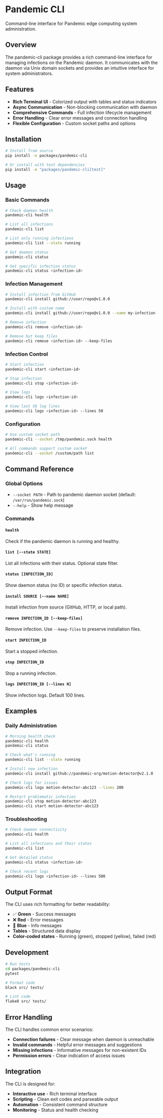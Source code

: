 # Pandemic CLI

Command-line interface for Pandemic edge computing system administration.

## Overview

The pandemic-cli package provides a rich command-line interface for managing infections on the Pandemic daemon. It communicates with the daemon via Unix domain sockets and provides an intuitive interface for system administrators.

## Features

- **Rich Terminal UI** - Colorized output with tables and status indicators
- **Async Communication** - Non-blocking communication with daemon
- **Comprehensive Commands** - Full infection lifecycle management
- **Error Handling** - Clear error messages and connection handling
- **Flexible Configuration** - Custom socket paths and options

## Installation

```bash
# Install from source
pip install -e packages/pandemic-cli

# Or install with test dependencies
pip install -e "packages/pandemic-cli[test]"
```

## Usage

### Basic Commands

```bash
# Check daemon health
pandemic-cli health

# List all infections
pandemic-cli list

# List only running infections
pandemic-cli list --state running

# Get daemon status
pandemic-cli status

# Get specific infection status
pandemic-cli status <infection-id>
```

### Infection Management

```bash
# Install infection from GitHub
pandemic-cli install github://user/repo@v1.0.0

# Install with custom name
pandemic-cli install github://user/repo@v1.0.0 --name my-infection

# Remove infection
pandemic-cli remove <infection-id>

# Remove but keep files
pandemic-cli remove <infection-id> --keep-files
```

### Infection Control

```bash
# Start infection
pandemic-cli start <infection-id>

# Stop infection
pandemic-cli stop <infection-id>

# View logs
pandemic-cli logs <infection-id>

# View last 50 log lines
pandemic-cli logs <infection-id> --lines 50
```

### Configuration

```bash
# Use custom socket path
pandemic-cli --socket /tmp/pandemic.sock health

# All commands support custom socket
pandemic-cli --socket /custom/path list
```

## Command Reference

### Global Options

- `--socket PATH` - Path to pandemic daemon socket (default: `/var/run/pandemic.sock`)
- `--help` - Show help message

### Commands

#### `health`
Check if the pandemic daemon is running and healthy.

#### `list [--state STATE]`
List all infections with their status. Optional state filter.

#### `status [INFECTION_ID]`
Show daemon status (no ID) or specific infection status.

#### `install SOURCE [--name NAME]`
Install infection from source (GitHub, HTTP, or local path).

#### `remove INFECTION_ID [--keep-files]`
Remove infection. Use `--keep-files` to preserve installation files.

#### `start INFECTION_ID`
Start a stopped infection.

#### `stop INFECTION_ID`
Stop a running infection.

#### `logs INFECTION_ID [--lines N]`
Show infection logs. Default 100 lines.

## Examples

### Daily Administration

```bash
# Morning health check
pandemic-cli health
pandemic-cli status

# Check what's running
pandemic-cli list --state running

# Install new infection
pandemic-cli install github://pandemic-org/motion-detector@v2.1.0

# Check logs for issues
pandemic-cli logs motion-detector-abc123 --lines 200

# Restart problematic infection
pandemic-cli stop motion-detector-abc123
pandemic-cli start motion-detector-abc123
```

### Troubleshooting

```bash
# Check daemon connectivity
pandemic-cli health

# List all infections and their states
pandemic-cli list

# Get detailed status
pandemic-cli status <infection-id>

# Check recent logs
pandemic-cli logs <infection-id> --lines 500
```

## Output Format

The CLI uses rich formatting for better readability:

- ✅ **Green** - Success messages
- ❌ **Red** - Error messages  
- 🔵 **Blue** - Info messages
- **Tables** - Structured data display
- **Color-coded states** - Running (green), stopped (yellow), failed (red)

## Development

```bash
# Run tests
cd packages/pandemic-cli
pytest

# Format code
black src/ tests/

# Lint code
flake8 src/ tests/
```

## Error Handling

The CLI handles common error scenarios:

- **Connection failures** - Clear message when daemon is unreachable
- **Invalid commands** - Helpful error messages and suggestions
- **Missing infections** - Informative messages for non-existent IDs
- **Permission errors** - Clear indication of access issues

## Integration

The CLI is designed for:

- **Interactive use** - Rich terminal interface
- **Scripting** - Clean exit codes and parseable output
- **Automation** - Consistent command structure
- **Monitoring** - Status and health checking